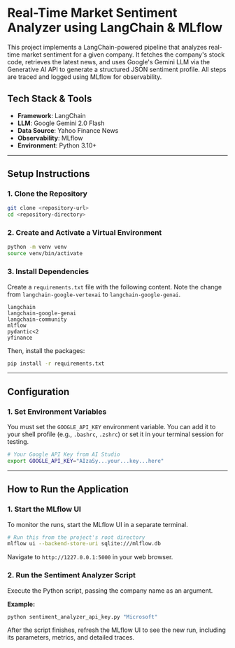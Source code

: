 # Real-Time Market Sentiment Analyzer using LangChain & MLflow

This project implements a LangChain-powered pipeline that analyzes real-time market sentiment for a given company. It fetches the company's stock code, retrieves the latest news, and uses Google's Gemini LLM via the Generative AI API to generate a structured JSON sentiment profile. All steps are traced and logged using MLflow for observability.

## Tech Stack & Tools
- **Framework**: LangChain
- **LLM**: Google Gemini 2.0 Flash 
- **Data Source**: Yahoo Finance News
- **Observability**: MLflow
- **Environment**: Python 3.10+

---

## Setup Instructions

### 1. Clone the Repository
```bash
git clone <repository-url>
cd <repository-directory>
```

### 2. Create and Activate a Virtual Environment
```bash
python -m venv venv
source venv/bin/activate  
```

### 3. Install Dependencies
Create a `requirements.txt` file with the following content. Note the change from `langchain-google-vertexai` to `langchain-google-genai`.

```
langchain
langchain-google-genai
langchain-community
mlflow
pydantic<2
yfinance
```
Then, install the packages:
```bash
pip install -r requirements.txt
```

---

## Configuration



### 1. Set Environment Variables
You must set the `GOOGLE_API_KEY` environment variable. You can add it to your shell profile (e.g., `.bashrc`, `.zshrc`) or set it in your terminal session for testing.

```bash
# Your Google API Key from AI Studio
export GOOGLE_API_KEY="AIzaSy...your...key...here"
```

---

## How to Run the Application

### 1. Start the MLflow UI
To monitor the runs, start the MLflow UI in a separate terminal.

```bash
# Run this from the project's root directory
mlflow ui --backend-store-uri sqlite:///mlflow.db
```
Navigate to `http://1227.0.0.1:5000` in your web browser.

### 2. Run the Sentiment Analyzer Script
Execute the Python script, passing the company name as an argument.

**Example:**
```bash
python sentiment_analyzer_api_key.py "Microsoft"
```

After the script finishes, refresh the MLflow UI to see the new run, including its parameters, metrics, and detailed traces.
